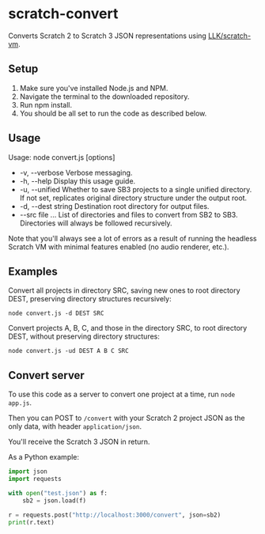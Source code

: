 # scratch-convert

Converts Scratch 2 to Scratch 3 JSON representations using [LLK/scratch-vm](https://github.com/LLK/scratch-vm/).

## Setup

1. Make sure you've installed Node.js and NPM.
2. Navigate the terminal to the downloaded repository.
3. Run npm install.
4. You should be all set to run the code as described below.

## Usage

Usage: node convert.js [options]

- -v, --verbose       Verbose messaging.
- -h, --help          Display this usage guide.
- -u, --unified       Whether to save SB3 projects to a single unified directory. If not set, replicates original directory structure under the output root.
- -d, --dest string   Destination root directory for output files.
- --src file ...      List of directories and files to convert from SB2 to SB3. Directories will always be followed recursively.

Note that you'll always see a lot of errors as a result of running the headless Scratch VM with minimal features enabled (no audio renderer, etc.).

## Examples

Convert all projects in directory SRC, saving new ones to root directory DEST, preserving directory structures recursively:

```node convert.js -d DEST SRC```

Convert projects A, B, C, and those in the directory SRC, to root directory DEST, without preserving directory structures:

```node convert.js -ud DEST A B C SRC```

## Convert server

To use this code as a server to convert one project at a time, run `node app.js`.

Then you can POST to `/convert` with your Scratch 2 project JSON as the only data, with header `application/json`.

You'll receive the Scratch 3 JSON in return.

As a Python example:

```python
import json
import requests

with open("test.json") as f:
    sb2 = json.load(f)

r = requests.post("http://localhost:3000/convert", json=sb2)
print(r.text)
```